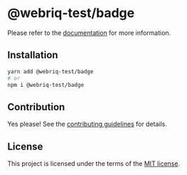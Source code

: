 # @webriq-test/badge

Please refer to the [documentation](https://stackshift-ui.webriq.com/docs/components/badge) for more information.

## Installation

```sh
yarn add @webriq-test/badge
# or
npm i @webriq-test/badge
```

## Contribution

Yes please! See the
[contributing guidelines](https://github.com/stackshift-ui/components/master/CONTRIBUTING.md)
for details.

## License

This project is licensed under the terms of the
[MIT license](https://github.com/stackshift-ui/components/master/LICENSE).
